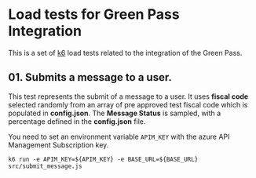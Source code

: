 # Load tests for Green Pass Integration

This is a set of [k6](https://k6.io) load tests related to the integration of the Green Pass.


## 01. Submits a message to a user.

This test represents the submit of a message to a user.
It uses **fiscal code** selected randomly from an array of pre approved test fiscal code which is populated in **config.json**.
The **Message Status** is sampled, with a percentage defined in the **config.json** file.

You need to set an environment variable `APIM_KEY` with the azure API Management Subscription key.

```
k6 run -e APIM_KEY=${APIM_KEY} -e BASE_URL=${BASE_URL} src/submit_message.js
```
